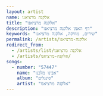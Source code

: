 ```yaml
---
layout: artist
name: אלקנה מרציאנו
title: "אלקנה מרציאנו"
description: "דף האמן אלקנה מרציאנו"
keywords: "שירים, מוזיקה, אלקנה מרציאנו"
permalink: /artists/אלקנה-מרציאנו
redirect_from:
  - /artists/list/אלקנה מרציאנו
  - /artists/אלקנה-מרציאנו/
songs:
  - number: "57447"
    name: "אבינו מלכנו"
    album: "סינגלים"
    artist: "אלקנה מרציאנו"
---
```

